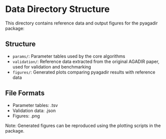 # Data Directory Structure

This directory contains reference data and output figures for the pyagadir package:

## Structure
- `params/`: Parameter tables used by the core algorithms
- `validation/`: Reference data extracted from the original AGADIR paper, used for validation and benchmarking
- `figures/`: Generated plots comparing pyagadir results with reference data

## File Formats
- Parameter tables: .tsv
- Validation data: .json
- Figures: .png

Note: Generated figures can be reproduced using the plotting scripts in the package.